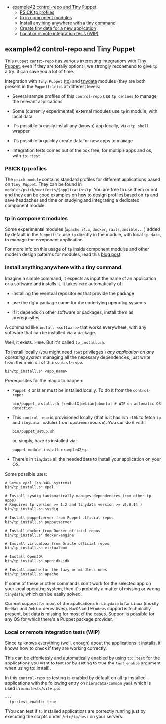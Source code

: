 - [example42 control-repo and Tiny Puppet](#example42-control-repo-and-tiny-puppet)
    - [PSICK tp profiles](#psick-tp-profiles)
    - [tp in component modules](#tp-in-component-modules)
    - [Install anything anywhere with a tiny command](#install-anything-anywhere-with-a-tiny-command)
    - [Create tiny data for a new application](#create-tiny-data-for-a-new-application)
    - [Local or remote integration tests (WIP)](#local-or-remote-integration-tests-wip)

## example42 control-repo and Tiny Puppet

This `Puppet` `contro-repo` has various interesting integrations with [Tiny Puppet](http://tiny-puppet.com), even if they are totally optional, we strongly recommend to give ```tp``` a try: it can save you a lot of time.

Integration with `Tiny Puppet` ([tp](https://github.com/example42/puppet-tp)) and [tinydata](https://github.com/example42/tinydata) modules (they are both present in the ```Puppetfile```) is at different levels:

  - Several sample profiles of this `control-repo` use `tp defines` to manage the relevant applications

  - Some (currently experimental) external modules use `tp` in module, with local data

  - It's possible to easily install any (known) app locally, via a `tp shell` wrapper

  - It's possible to quickly create data for new apps to manage

  - Integration tests comes out of the box free, for multiple apps and os, with ```tp::test```

### PSICK tp profiles

The `psick module` contains standard profiles for different applications based on `Tiny Puppet`. They can be found in ```modules/psick/manifests/$application/tp```. You are free to use them or not and they can be good examples on how to design profiles based on ```tp``` and save headaches and time on studying and integrating a dedicated component module.

### tp in component modules

Some experimental modules (`apache v4.x`, `docker`, `rails`, `ansible...`) added by default in the ```Puppetfile``` use ```tp``` directly in the module, with local ```tp data```, to manage the component application.

For more info on this usage of ```tp``` inside component modules and other modern design patterns for modules, read this [blog post](http://www.example42.com/2016/05/30/exploring-puppet4-modules-design-patterns/).

### Install anything anywhere with a tiny command

Imagine a simple command, it expects as input the name of an application or a software and installs it. It takes care automatically of:

  - installing the eventual repositories that provide the package

  - use the right package name for the underlying operating systems

  - if it depends on other software or packages, install them as prerequisites

A command like ```install <software>``` that works everywhere, with any software that can be installed via a package.

Well, it exists. Here. But it's called ```tp_install.sh```.

To install locally (you might need ```root``` privileges ) *any application on any operating system*, managing all the necessary dependencies, just write from the main dir of this `control-repo`:

    bin/tp_install.sh <app_name>


Prerequisites for the magic to happen:

  - `Puppet 4` or later must be installed locally. To do it from the `control-repo:`

        bin/puppet_install.sh [redhatX|debian|ubuntu] # WIP on automatic OS detection

  - This `control-repo` is provisioned locally (that is it has run `r10k` to fetch `tp` and `tinydata` modules from upstream source). You can do it with:

        bin/puppet_setup.sh

    or, simply, have `tp` installed via:

        puppet module install example42/tp

  - There's in `tinydata` all the needed data to install your application on your OS.


Some possible uses:

    # Setup epel (on RHEL systems)
    bin/tp_install.sh epel

    # Install sysdig (automatically manages dependencies from other tp apps)
    # Requires tp version >= 1.2 and tinydata version >= v0.0.14 )
    bin/tp_install.sh sysdig

    # Install puppetserver from Puppet official repos
    bin/tp_install.sh puppetserver

    # Install docker from Docker official repos
    bin/tp_install.sh docker-engine

    # Install virtualbox from Oracle official repos
    bin/tp_install.sh virtualbox

    # Install OpenJDK
    bin/tp_install.sh openjdk-jdk

    # Install apache for the lazy or mindless ones
    bin/tp_install.sh apache

If some of these or other commands don't work for the selected app on your local operating system, then it's probably a matter of missing or wrong ```tinydata```, which can be easily solved.

Current support for most of the applications in `tinydata` is for `Linux` (mostly `RedHat` and `Debian` derivatives). `MacOS` and `Windows` support is technically present, but data is missing for most of the cases. Support is possible for any OS for which there's a Puppet package provider.


### Local or remote integration tests (WIP)

Since ```tp``` knows everything (well, enough) about the applications it installs, it knows how to check if they are working correctly.

This can be effortlessly and automatically enabled by using ```tp::test``` for the applications you want to test (or by setting to true the ```test_enable``` argument when using tp::install).

In this `control-repo` `tp` testing is enabled by default on all `tp` installed applications with the following entry on ```hieradata/common.yaml``` which is used in ```manifests/site.pp```:

    ---
      tp::test_enable: true

TYou can test if `tp` installed applications are correctly running just by executing the scripts under ```/etc/tp/test``` on your servers.
